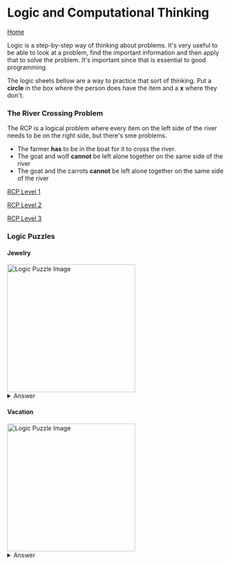 
# Logic and Computational Thinking

[Home](../../index.md)

Logic is a step-by-step way of thinking about problems. It's very useful to be able to look at a problem, find the important information and then apply that to solve the problem. It's important since that is essential to good programming.

The logic sheets bellow are a way to practice that sort of thinking. Put a **circle** in the box where the person does have the item and a **x** where they don't. 

### The River Crossing Problem
The RCP is a logical problem where every item on the left side of the river needs to be on the right side, but there's sme problems.
- The farmer **has** to be in the boat for it to cross the river.
- The goat and wolf **cannot** be left alone together on the same side of the river
- The goat and the carrots **cannot** be left alone together on the same side of the river

[RCP Level 1](https://www.transum.org/software/River_Crossing/Level1.asp)

[RCP Level 2](https://www.transum.org/software/River_Crossing/Level2.asp)

[RCP Level 3](https://www.transum.org/software/River_Crossing/Level3.asp)

### Logic Puzzles

#### Jewelry

<img width="296" alt="Logic Puzzle Image" src="https://user-images.githubusercontent.com/54739051/177547250-75c073be-517d-4cfd-9be0-20deb2139ed0.png">

<details>
<summary style="font-size:14px">Answer</summary>
  <p>
    <img width="296" alt="Logic Puzzle Image" src="https://user-images.githubusercontent.com/54739051/177547383-7c58666f-03be-45c6-8d72-8512b79eab39.png">
  </p>
</details>

#### Vacation

<img width="296" alt="Logic Puzzle Image" src="https://user-images.githubusercontent.com/54739051/177546601-96dc4512-4d11-451f-a2ed-fff0be8a1117.png">

<details>
<summary style="font-size:14px">Answer</summary>
  <p>
    <img width="296" alt="Logic Puzzle Image" src="https://user-images.githubusercontent.com/54739051/177546848-70bbf03d-0b9e-4816-96c3-86ab10a934d4.png">
  </p>
</details>


